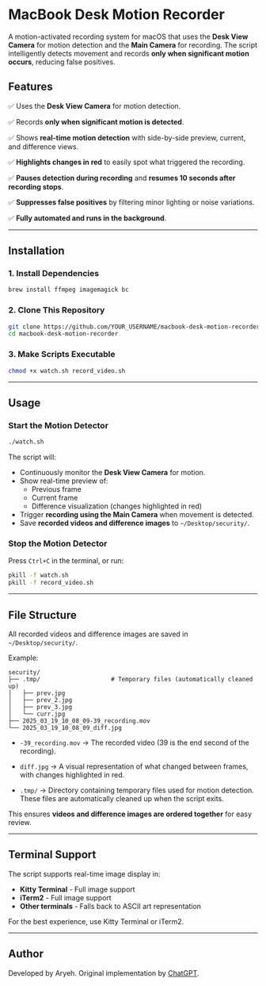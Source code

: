 # MacBook Desk Motion Recorder

A motion-activated recording system for macOS that uses the **Desk View Camera** for motion detection and the **Main Camera** for recording. The script intelligently detects movement and records **only when significant motion occurs**, reducing false positives.

## **Features**

✅ Uses the **Desk View Camera** for motion detection.

✅ Records **only when significant motion is detected**.

✅ Shows **real-time motion detection** with side-by-side preview, current, and difference views.

✅ **Highlights changes in red** to easily spot what triggered the recording.

✅ **Pauses detection during recording** and **resumes 10 seconds after recording stops**.

✅ **Suppresses false positives** by filtering minor lighting or noise variations.

✅ **Fully automated and runs in the background**.

---

## **Installation**

### **1. Install Dependencies**

```sh
brew install ffmpeg imagemagick bc
```

### **2. Clone This Repository**

```sh
git clone https://github.com/YOUR_USERNAME/macbook-desk-motion-recorder.git
cd macbook-desk-motion-recorder
```

### **3. Make Scripts Executable**

```sh
chmod +x watch.sh record_video.sh
```

---

## **Usage**

### **Start the Motion Detector**

```sh
./watch.sh
```

The script will:

- Continuously monitor the **Desk View Camera** for motion.
- Show real-time preview of:
  - Previous frame
  - Current frame
  - Difference visualization (changes highlighted in red)
- Trigger **recording using the Main Camera** when movement is detected.
- Save **recorded videos and difference images** to `~/Desktop/security/`.

### **Stop the Motion Detector**

Press `Ctrl+C` in the terminal, or run:

```sh
pkill -f watch.sh
pkill -f record_video.sh
```

---

## **File Structure**

All recorded videos and difference images are saved in `~/Desktop/security/`.

Example:

```
security/
├── .tmp/                    # Temporary files (automatically cleaned up)
│   ├── prev.jpg
│   ├── prev_2.jpg
│   ├── prev_3.jpg
│   └── curr.jpg
├── 2025_03_19_10_08_09-39_recording.mov
└── 2025_03_19_10_08_09_diff.jpg
```

- `-39_recording.mov` → The recorded video (39 is the end second of the recording).

- `diff.jpg` → A visual representation of what changed between frames, with changes highlighted in red.

- `.tmp/` → Directory containing temporary files used for motion detection. These files are automatically cleaned up when the script exits.

This ensures **videos and difference images are ordered together** for easy review.

---

## **Terminal Support**

The script supports real-time image display in:

- **Kitty Terminal** - Full image support
- **iTerm2** - Full image support
- **Other terminals** - Falls back to ASCII art representation

For the best experience, use Kitty Terminal or iTerm2.

---

## **Author**

Developed by Aryeh.
Original implementation by [ChatGPT](https://openai.com/).
